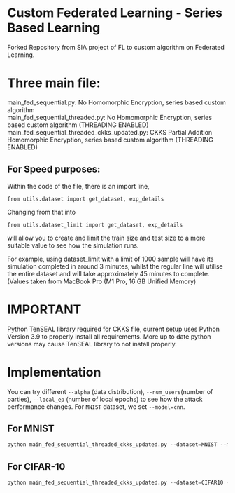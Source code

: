 # Custom Federated Learning - Series Based Learning
Forked Repository from SIA project of FL to custom algorithm on Federated Learning.

# Three main file:

main_fed_sequential.py: No Homomorphic Encryption, series based custom algorithm <br>
main_fed_sequential_threaded.py: No Homomorphic Encryption, series based custom algorithm (THREADING ENABLED) <br>
main_fed_sequential_threaded_ckks_updated.py: CKKS Partial Addition Homomorphic Encryption, series based custom algorithm (THREADING ENABLED) <br>

## For Speed purposes:

Within the code of the file, there is an import line, 
```
from utils.dataset import get_dataset, exp_details
```
Changing from that into
```
from utils.dataset_limit import get_dataset, exp_details
```
will allow you to create and limit the train size and test size to a more suitable value to see how the simulation runs.

For example, using dataset_limit with a limit of 1000 sample will have its simulation completed in around 3 minutes, whilst the regular line will utilise the entire dataset and will take approximately 45 minutes to complete. (Values taken from MacBook Pro (M1 Pro, 16 GB Unified Memory)


# IMPORTANT

Python TenSEAL library required for CKKS file, current setup uses Python Version 3.9 to properly install all requirements. More up to date python versions may cause TenSEAL library to not install properly.


# Implementation

You can try different `--alpha` (data distribution), `--num_users`(number of parties), `--local_ep` (number of local epochs) to see how the attack performance changes. For `MNIST` dataset, we set `--model=cnn`.

## For MNIST
```python
python main_fed_sequential_threaded_ckks_updated.py --dataset=MNIST --model=cnn --alpha=1 --num_users=6 --local_ep=5
```

## For CIFAR-10
```python
python main_fed_sequential_threaded_ckks_updated.py --dataset=CIFAR10 --model=cnn --alpha=1 --num_users=6 --local_ep=5
```

